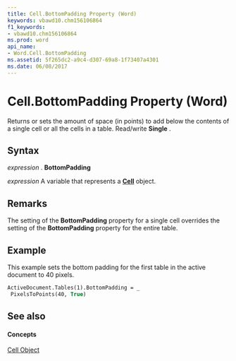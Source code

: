 ```yaml
---
title: Cell.BottomPadding Property (Word)
keywords: vbawd10.chm156106864
f1_keywords:
- vbawd10.chm156106864
ms.prod: word
api_name:
- Word.Cell.BottomPadding
ms.assetid: 5f265dc2-a9c4-d307-69a8-1f73407a4301
ms.date: 06/08/2017
---
```



# Cell.BottomPadding Property (Word)

Returns or sets the amount of space (in points) to add below the contents of a single cell or all the cells in a table. Read/write  **Single** .


## Syntax

 _expression_ . **BottomPadding**

 _expression_ A variable that represents a **[Cell](Word.Cell.md)** object.


## Remarks

The setting of the  **BottomPadding** property for a single cell overrides the setting of the **BottomPadding** property for the entire table.


## Example

This example sets the bottom padding for the first table in the active document to 40 pixels.


```vb
ActiveDocument.Tables(1).BottomPadding = _ 
 PixelsToPoints(40, True)
```


## See also


#### Concepts


[Cell Object](Word.Cell.md)

